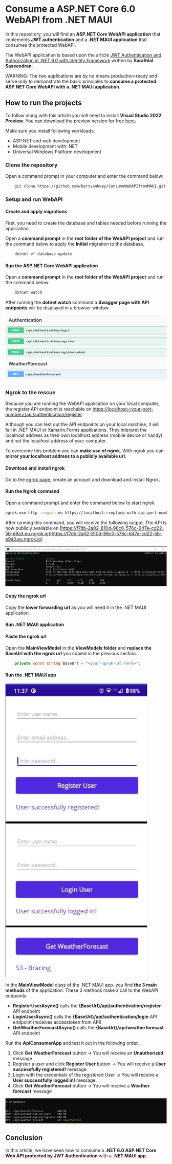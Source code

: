 # Consume a ASP.NET Core 6.0 WebAPI from .NET MAUI

In this repository, you will find an **ASP.NET Core WebAPI application** that implements **JWT authentication** and a **.NET MAUI application** that consumes the protected WebAPI.

The  WebAPI application is based upon the article [JWT Authentication and Authorization in .NET 6.0 with Identity Framework](https://www.c-sharpcorner.com/article/jwt-authentication-and-authorization-in-net-6-0-with-identity-framework/) written by **Sarathlal Saseendran**.

WARNING: The two applications are by no means production-ready and serve only to demonstrate the basic principles to **consume a protected ASP.NET Core WebAPI with a .NET MAUI application**.

## How to run the projects

To follow along with this article you will need to install **Visual Studio 2022 Preview**. You can download the preview version for free [here](https://visualstudio.microsoft.com/vs/preview/#download-preview).

Make sure you install following workloads:

* ASP.NET and web development
* Mobile development with .NET
* Universal Windows Platform development

### Clone the repository

Open a command prompt in your computer and enter the command below:

```bash
    git clone https://github.com/bartvanhoey/ConsumeWebAPIfromMAUI.git
```

### Setup and run WebAPI

#### Create and apply migrations

First, you need to create the database and tables needed before running the application.

Open a **command prompt** in the **root folder of the WebAPI project** and run the command below to apply the **Initial** migration to the database.

```bash
    dotnet ef database update
```

#### Run the ASP.NET Core WebAPI application

Open a **command prompt** in the **root folder of the WebAPI project** and run the command below:

```bash
    dotnet watch
```

After running the **dotnet watch** command a **Swagger page with API endpoints** will be displayed in a browser window.

![Swagger page api endpoints](Images/swagger_page_with_api_endpoints.jpg)

### Ngrok to the rescue

Because you are running the WebAPI application on your local computer, the register API endpoint is reachable on [https://localhost:\<your-port-number\>/api/authentication/register](https://localhost:<your-port-number>/api/authentication/register).

Although you can test out the API endpoints on your local machine, it will fail in .NET MAUI or Xamarin.Forms applications. They interpret the localhost address as their own localhost address (mobile device or handy) and not the localhost address of your computer.

To overcome this problem you can **make use of ngrok**. With ngrok you can **mirror your localhost address to a publicly available url**.

#### Download and install ngrok

Go to the [ngrok page](https://ngrok.com/), create an account and download and install Ngrok.

#### Run the Ngrok command

Open a command prompt and enter the command below to start ngrok

```bash
ngrok.exe http -region eu https://localhost:<replace-with-api-port-number>/
```

After running this command, you will receive the following output. The API is now publicly available on [https://f7db-2a02-810d-98c0-576c-647e-cd22-5b-e9a3.eu.ngrok.io](https://f7db-2a02-810d-98c0-576c-647e-cd22-5b-e9a3.eu.ngrok.io)

![ngrok in action](Images/ngrok.jpg)

#### Copy the ngrok url

Copy the **lower forwarding url** as you will need it in the .NET MAUI application.

#### Run .NET MAUI application

#### Paste the ngrok url

Open the  **MainViewModel** in the **ViewModels folder** and **replace the BaseUrl with the ngrok url** you copied in the previous section.

```csharp
    private const string BaseUrl = "<your-ngrok-url-here>";
```

#### Run the .NET MAUI app

![MainPage .NET Maui app](Images/maui_app.jpg)

In the **MainViewModel** class of the .NET MAUI app. you find **the 3 main methods** of the application. These 3 methods make a call to the WebAPI endpoints

* **RegisterUserAsync()** calls the **{BaseUrl}/api/authentication/register** API endpoint
* **LoginUserAsync()** calls the **{BaseUrl}/api/authentication/login** API endpoint (receives accesstoken from API)
* **GetWeatherForecastAsync()** calls the **{BaseUrl}/api/weatherforecast** API endpoint

Run the **ApiConsumerApp** and test it out in the following order.

1. Click **Get WeatherForecast** button -> You will receive an **Unauthorized** message
2. Register a user and click **Register User** button -> You will receive a **User successfully registered!** message.
3. Login with the credentials of the registered User ->  You will receive a **User successfully logged in!** message.
4. Click **Get WeatherForecast** button -> You will receive a **Weather forecast** message

![Http Requests in ngrok terminal](Images/htttp_requests_in_ngrok_terminal.jpg)

## Conclusion

In this article, we have seen how to consume a **.NET 6.0 ASP.NET Core Web API protected by JWT Authentication** with a **.NET MAUI app**.
